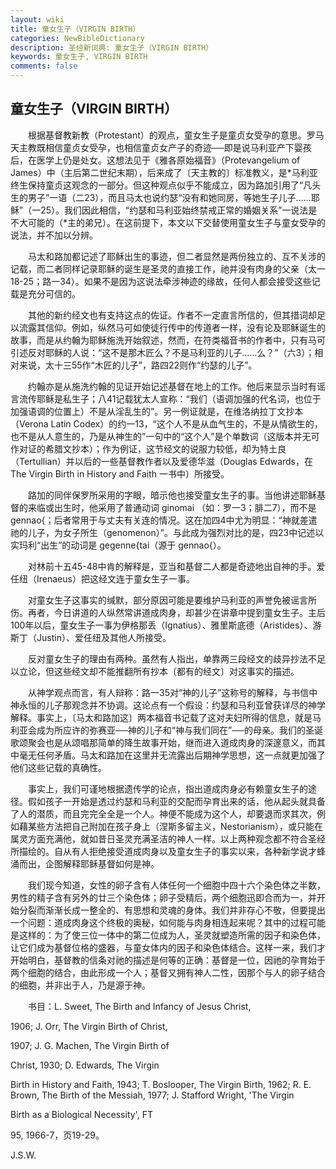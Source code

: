 ```yaml
---
layout: wiki
title: 童女生子（VIRGIN BIRTH）
categories: NewBibleDictionary
description: 圣经新词典: 童女生子（VIRGIN BIRTH）
keywords: 童女生子, VIRGIN BIRTH
comments: false
---
```


## 童女生子（VIRGIN BIRTH）

　　根据基督教新教（Protestant）的观点，童女生子是童贞女受孕的意思。罗马天主教既相信童贞女受孕，也相信童贞女产子的奇迹──即是说马利亚产下婴孩后，在医学上仍是处女。这想法见于《雅各原始福音》（Protevangelium of James）中（主后第二世纪末期），后来成了〔天主教的〕标准教义，是*马利亚终生保持童贞这观念的一部分。但这种观点似乎不能成立，因为路加引用了“凡头生的男子”一语（二23），而且马太也说约瑟“没有和她同房，等她生子儿子……耶稣”（一25）。我们因此相信，“约瑟和马利亚始终禁戒正常的婚姻关系”一说法是不大可能的（*主的弟兄）。在这前提下，本文以下交替使用童女生子与童女受孕的说法，并不加以分辨。

　　马太和路加都记述了耶稣出生的事迹，但二者显然是两份独立的、互不关涉的记载，而二者同样记录耶稣的诞生是圣灵的直接工作，祂并没有肉身的父亲（太一18-25；路一34）。如果不是因为这说法牵涉神迹的缘故，任何人都会接受这些记载是充分可信的。

　　其他的新约经文也有支持这点的佐证。作者不一定直言所信的，但其措词却足以流露其信仰。例如，纵然马可如使徒行传中的传道者一样，没有论及耶稣诞生的故事，而是从约翰为耶稣施洗开始叙述，然而，在符类福音书的作者中，只有马可引述反对耶稣的人说：“这不是那木匠么？不是马利亚的儿子……么？”（六3）；相对来说，太十三55作“木匠的儿子”，路四22则作“约瑟的儿子”。

　　约翰亦是从施洗约翰的见证开始记述基督在地上的工作。他后来显示当时有谣言流传耶稣是私生子；八41记载犹太人宣称：“我们（语调加强的代名词，也位于加强语调的位置上）不是从淫乱生的”。另一例证就是，在维洛纳拉丁文抄本（Verona Latin Codex）的约一13，“这个人不是从血气生的，不是从情欲生的，也不是从人意生的，乃是从神生的”一句中的“这个人”是个单数词（这版本并无可作对证的希腊文抄本）；作为例证，这节经文的说服力较低，却为特土良（Tertullian）并以后的一些基督教作者以及爱德华滋（Douglas Edwards，在 The Virgin Birth in History and Faith 一书中）所接受。

　　路加的同伴保罗所采用的字眼，暗示他也接受童女生子的事。当他讲述耶稣基督的来临或出生时，他采用了普通动词 ginomai （如：罗一3；腓二7），而不是 gennao{；后者常用于与丈夫有关连的情况。这在加四4中尤为明显：“神就差遣祂的儿子，为女子所生（genomenon）”。与此成为强烈对比的是，四23中记述以实玛利“出生”的动词是 gegenne{tai（源于 gennao{）。

　　对林前十五45-48中肯的解释是，亚当和基督二人都是奇迹地出自神的手。爱任纽（Irenaeus）把这经文连于童女生子一事。

　　对童女生子这事实的缄默，部分原因可能是要维护马利亚的声誉免被谣言所伤。再者，今日讲道的人纵然常讲道成肉身，却甚少在讲章中提到童女生子。主后100年以后，童女生子一事为伊格那丢（Ignatius）、雅里斯底德（Aristides）、游斯丁（Justin）、爱任纽及其他人所接受。

　　反对童女生子的理由有两种。虽然有人指出，单靠两三段经文的歧异抄法不足以立论，但这些经文却不能推翻所有抄本〔都有的经文〕对这事实的描述。

　　从神学观点而言，有人辩称：路一35对“神的儿子”这称号的解释，与书信中神永恒的儿子那观念并不协调。这论点有一个假设：约瑟和马利亚曾获详尽的神学解释。事实上，〔马太和路加这〕两本福音书记载了这对夫妇所得的信息，就是马利亚会成为所应许的弥赛亚──神的儿子和“神与我们同在”──的母亲。我们的圣诞歌颂聚会也是从颂唱那简单的降生故事开始，继而进入道成肉身的深邃意义，而其中毫无任何矛盾。马太和路加在这里并无流露出后期神学思想，这一点就更加强了他们这些记载的真确性。

　　事实上，我们可谨地根据遗传学的论点，指出道成肉身必有赖童女生子的途径。假如孩子一开始是透过约瑟和马利亚的交配而孕育出来的话，他从起头就具备了人的潜质，而且完完全全是一个人。神便不能成为这个人，却要退而求其次，例如藉某些方法把自己附加在孩子身上（涅斯多留主义，Nestorianism），或只能在属灵方面充满他，就如昔日圣灵充满圣洁的神人一样。以上两种观念都不符合圣经所描绘的。自从有人拒绝接受道成肉身以及童女生子的事实以来，各种新学说才蜂涌而出，企图解释耶稣基督如何是神。

　　我们现今知道，女性的卵子含有人体任何一个细胞中四十六个染色体之半数，男性的精子含有另外的廿三个染色体；卵子受精后，两个细胞迅即合而为一，并开始分裂而渐渐长成一整全的、有思想和灵魂的身体。我们并非存心不敬，但要提出一个问题：道成肉身这个终极的奥秘，如何能与肉身相连起来呢？其中的过程可能是这样的：为了使三位一体中的第二位成为人，圣灵就塑造所需的因子和染色体，让它们成为基督位格的盛器，与童女体内的因子和染色体结合。这样一来，我们才开始明白，基督教的信条对祂的描述是何等的正确：基督是一位，因祂的孕育始于两个细胞的结合，由此形成一个人；基督又拥有神人二性，因那个与人的卵子结合的细胞，并非出于人，乃是源于神。

　　书目：L. Sweet, The Birth and Infancy of Jesus Christ,

1906; J. Orr, The Virgin Birth of Christ,

1907; J. G. Machen, The Virgin Birth of

Christ, 1930; D. Edwards, The Virgin

Birth in History and Faith, 1943; T. Boslooper, The Virgin Birth, 1962; R. E. Brown, The Birth of the Messiah, 1977; J. Stafford Wright, 'The Virgin

Birth as a Biological Necessity', FT

95, 1966-7，页19-29。

J.S.W.








